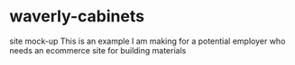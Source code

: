# waverly-cabinets
site mock-up
This is an example I am making for a potential employer who needs an ecommerce site for building materials
